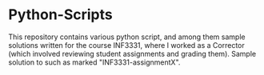 # Python-Scripts
This repository contains various python script, and among them sample solutions written for the course INF3331, where I worked as a 
Corrector (which involved reviewing student assignments and grading them). Sample solution to such as marked "INF3331-assignmentX".
